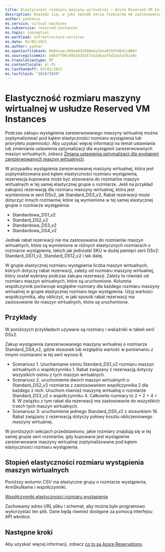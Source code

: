 ```yaml
---
title: Elastyczność rozmiaru maszyny wirtualnej — Azure Reserved VM Instances
description: Dowiedz się, w jaki sposób seria rozmiarów ma zastosowanie rabat rezerwacji w przypadku wystąpienia zarezerwowanych maszyn wirtualnych.
author: yashesvi
ms.service: virtual-machines
ms.subservice: reserved-instances
ms.topic: conceptual
ms.workload: infrastructure-services
ms.date: 02/02/2021
ms.author: yashar
ms.openlocfilehash: 6b04caec380a481569de4a33ea0159fd641c000f
ms.sourcegitcommit: b4647f06c0953435af3cb24baaf6d15a5a761a9c
ms.translationtype: MT
ms.contentlocale: pl-PL
ms.lasthandoff: 03/02/2021
ms.locfileid: "101673959"
---
```

# <a name="virtual-machine-size-flexibility-with-reserved-vm-instances"></a>Elastyczność rozmiaru maszyny wirtualnej w usłudze Reserved VM Instances

Podczas zakupu wystąpienia zarezerwowanego maszyny wirtualnej można zoptymalizować pod kątem elastyczności rozmiaru wystąpienia lub priorytetu pojemności. Aby uzyskać więcej informacji na temat ustawiania lub zmieniania ustawienia optymalizacji dla wystąpień zarezerwowanych maszyn wirtualnych, zobacz [Zmiana ustawienia optymalizacji dla wystąpień zarezerwowanych maszyn wirtualnych](../cost-management-billing/reservations/manage-reserved-vm-instance.md#change-optimize-setting-for-reserved-vm-instances).

W przypadku wystąpienia zarezerwowanej maszyny wirtualnej, która jest zoptymalizowana pod kątem elastyczności rozmiaru wystąpienia, rezerwacja kupowana może być stosowana do rozmiarów maszyn wirtualnych w tej samej elastycznej grupie o rozmiarze. Jeśli na przykład zakupisz rezerwację dla rozmiaru maszyny wirtualnej, która jest wymieniona w serii DSv2, jak Standard_DS3_v2, Rabat rezerwacji może dotyczyć innych rozmiarów, które są wymienione w tej samej elastycznej grupie o rozmiarze wystąpienia:

- Standardowa_DS1_v2
- Standard_DS2_v2
- Standardowa_DS3_v2
- Standardowa_DS4_v2

Jednak rabat rezerwacji nie ma zastosowania do rozmiarów maszyn wirtualnych, które są wymienione w różnych elastycznych rozmiarach o rozmiarze wystąpienia, takich jak jednostki SKU w dużej pamięci serii DSv2: Standard_DS11_v2, Standard_DS12_v2 i tak dalej.

W grupie elastycznej rozmiaru wystąpienia liczba maszyn wirtualnych, których dotyczy rabat rezerwacji, zależy od rozmiaru maszyny wirtualnej, który został wybrany podczas zakupu rezerwacji. Zależy to również od rozmiaru maszyn wirtualnych, które są uruchomione. Kolumna współczynnik porównuje względne rozmiary dla każdego rozmiaru maszyny wirtualnej w grupie elastycznej rozmiaru tego wystąpienia. Użyj wartości współczynnika, aby obliczyć, w jaki sposób rabat rezerwacji ma zastosowanie do maszyn wirtualnych, które są uruchomione.

## <a name="examples"></a>Przykłady

W poniższych przykładach używane są rozmiary i wskaźniki w tabeli serii DSv2.

Zakup wystąpienia zarezerwowanego maszyny wirtualnej o rozmiarze Standard_DS4_v2, gdzie stosunek lub względna wartość w porównaniu z innymi rozmiarami w tej serii wynosi 8.

- Scenariusz 1. Uruchamianie ośmiu Standard_DS1_v2 rozmiaru maszyn wirtualnych o współczynniku 1. Rabat związany z rezerwacją dotyczy wszystkich ośmiu z tych maszyn wirtualnych.
- Scenariusz 2. uruchomienie dwóch maszyn wirtualnych o Standard_DS2_v2 rozmiarze z zastosowaniem współczynnika 2 dla każdego z nich. Uruchom również maszynę wirtualną o rozmiarze Standard_DS3_v2 o współczynniku 4. Całkowite rozmiary to 2 + 2 + 4 = 8. W związku z tym rabat dla rezerwacji ma zastosowanie do wszystkich trzech tych maszyn wirtualnych.
- Scenariusz 3: uruchomienie jednego Standard_DS5_v2 z stosunkiem 16. Rabat związany z rezerwacją dotyczy połowy kosztu obliczeniowego maszyny wirtualnej.

W poniższych sekcjach przedstawiono, jakie rozmiary znajdują się w tej samej grupie serii rozmiarów, gdy kupowane jest wystąpienie zarezerwowane maszyny wirtualnej zoptymalizowane pod kątem elastyczności rozmiaru wystąpienia.

## <a name="instance-size-flexibility-ratio-for-vms"></a>Stopień elastyczności rozmiaru wystąpienia maszyn wirtualnych 

Poniższy wolumin CSV ma elastyczne grupy o rozmiarze wystąpienia, ArmSkuName i współczynniki.  

[Współczynniki elastyczności rozmiaru wystąpienia](https://isfratio.blob.core.windows.net/isfratio/ISFRatio.csv)

Zachowamy adres URL pliku i schemat, aby można było programowo wykorzystać ten plik. Dane będą również dostępne za pomocą interfejsu API wkrótce.

## <a name="next-steps"></a>Następne kroki

Aby uzyskać więcej informacji, zobacz [co to są Azure Reservations](../cost-management-billing/reservations/save-compute-costs-reservations.md).
